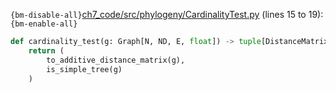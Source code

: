 `{bm-disable-all}`[ch7_code/src/phylogeny/CardinalityTest.py](ch7_code/src/phylogeny/CardinalityTest.py) (lines 15 to 19):`{bm-enable-all}`

```python
def cardinality_test(g: Graph[N, ND, E, float]) -> tuple[DistanceMatrix[N], bool]:
    return (
        to_additive_distance_matrix(g),
        is_simple_tree(g)
    )
```